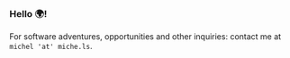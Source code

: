 ### Hello 🌍!

For software adventures, opportunities and other inquiries: contact me at `michel 'at' miche.ls`.
